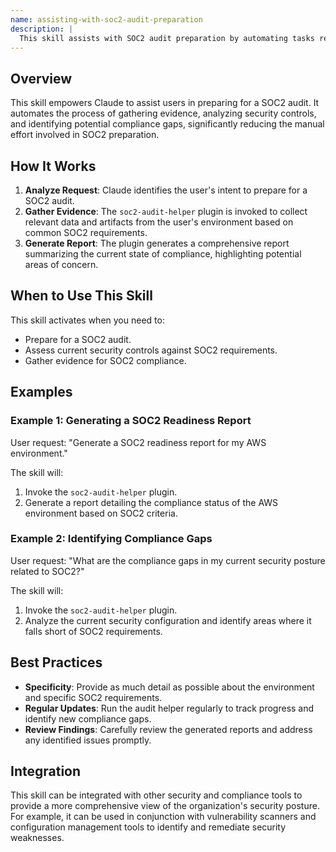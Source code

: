 ```yaml
---
name: assisting-with-soc2-audit-preparation
description: |
  This skill assists with SOC2 audit preparation by automating tasks related to evidence gathering and documentation. It leverages the soc2-audit-helper plugin to generate reports, identify potential compliance gaps, and suggest remediation steps. Use this skill when the user requests help with "SOC2 audit", "compliance check", "security controls", "audit preparation", or "evidence gathering" related to SOC2. It streamlines the initial stages of SOC2 compliance, focusing on automated data collection and preliminary analysis.
---
```


## Overview

This skill empowers Claude to assist users in preparing for a SOC2 audit. It automates the process of gathering evidence, analyzing security controls, and identifying potential compliance gaps, significantly reducing the manual effort involved in SOC2 preparation.

## How It Works

1. **Analyze Request**: Claude identifies the user's intent to prepare for a SOC2 audit.
2. **Gather Evidence**: The `soc2-audit-helper` plugin is invoked to collect relevant data and artifacts from the user's environment based on common SOC2 requirements.
3. **Generate Report**: The plugin generates a comprehensive report summarizing the current state of compliance, highlighting potential areas of concern.

## When to Use This Skill

This skill activates when you need to:
- Prepare for a SOC2 audit.
- Assess current security controls against SOC2 requirements.
- Gather evidence for SOC2 compliance.

## Examples

### Example 1: Generating a SOC2 Readiness Report

User request: "Generate a SOC2 readiness report for my AWS environment."

The skill will:
1. Invoke the `soc2-audit-helper` plugin.
2. Generate a report detailing the compliance status of the AWS environment based on SOC2 criteria.

### Example 2: Identifying Compliance Gaps

User request: "What are the compliance gaps in my current security posture related to SOC2?"

The skill will:
1. Invoke the `soc2-audit-helper` plugin.
2. Analyze the current security configuration and identify areas where it falls short of SOC2 requirements.

## Best Practices

- **Specificity**: Provide as much detail as possible about the environment and specific SOC2 requirements.
- **Regular Updates**: Run the audit helper regularly to track progress and identify new compliance gaps.
- **Review Findings**: Carefully review the generated reports and address any identified issues promptly.

## Integration

This skill can be integrated with other security and compliance tools to provide a more comprehensive view of the organization's security posture. For example, it can be used in conjunction with vulnerability scanners and configuration management tools to identify and remediate security weaknesses.